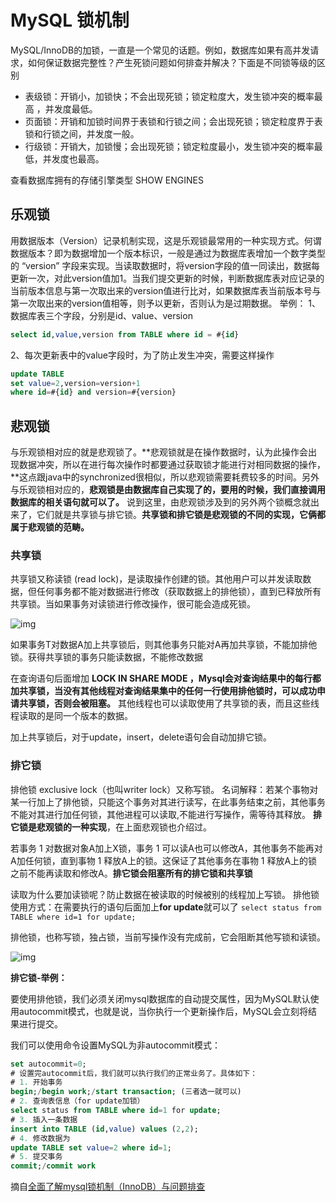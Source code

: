 # MySQL 锁机制
MySQL/InnoDB的加锁，一直是一个常见的话题。例如，数据库如果有高并发请求，如何保证数据完整性？产生死锁问题如何排查并解决？下面是不同锁等级的区别

* 表级锁：开销小，加锁快；不会出现死锁；锁定粒度大，发生锁冲突的概率最高 ，并发度最低。
* 页面锁：开销和加锁时间界于表锁和行锁之间；会出现死锁；锁定粒度界于表锁和行锁之间，并发度一般。
* 行级锁：开销大，加锁慢；会出现死锁；锁定粒度最小，发生锁冲突的概率最低，并发度也最高。

查看数据库拥有的存储引擎类型
SHOW ENGINES

## 乐观锁
用数据版本（Version）记录机制实现，这是乐观锁最常用的一种实现方式。何谓数据版本？即为数据增加一个版本标识，一般是通过为数据库表增加一个数字类型的 “version” 字段来实现。当读取数据时，将version字段的值一同读出，数据每更新一次，对此version值加1。当我们提交更新的时候，判断数据库表对应记录的当前版本信息与第一次取出来的version值进行比对，如果数据库表当前版本号与第一次取出来的version值相等，则予以更新，否则认为是过期数据。
举例：
1、数据库表三个字段，分别是id、value、version
```sql
select id,value,version from TABLE where id = #{id}
```
2、每次更新表中的value字段时，为了防止发生冲突，需要这样操作
```sql
update TABLE
set value=2,version=version+1
where id=#{id} and version=#{version}
```

## 悲观锁
与乐观锁相对应的就是悲观锁了。**悲观锁就是在操作数据时，认为此操作会出现数据冲突，所以在进行每次操作时都要通过获取锁才能进行对相同数据的操作，**这点跟java中的synchronized很相似，所以悲观锁需要耗费较多的时间。另外与乐观锁相对应的，**悲观锁是由数据库自己实现了的，要用的时候，我们直接调用数据库的相关语句就可以了。**
说到这里，由悲观锁涉及到的另外两个锁概念就出来了，它们就是共享锁与排它锁。**共享锁和排它锁是悲观锁的不同的实现，它俩都属于悲观锁的范畴。**

### 共享锁
共享锁又称读锁 (read lock)，是读取操作创建的锁。其他用户可以并发读取数据，但任何事务都不能对数据进行修改（获取数据上的排他锁），直到已释放所有共享锁。当如果事务对读锁进行修改操作，很可能会造成死锁。

![img](../../Images/WX20200621-223156.png)

如果事务T对数据A加上共享锁后，则其他事务只能对A再加共享锁，不能加排他锁。获得共享锁的事务只能读数据，不能修改数据

在查询语句后面增加 **LOCK IN SHARE MODE ，Mysql会对查询结果中的每行都加共享锁，当没有其他线程对查询结果集中的任何一行使用排他锁时，可以成功申请共享锁，否则会被阻塞。** 其他线程也可以读取使用了共享锁的表，而且这些线程读取的是同一个版本的数据。

加上共享锁后，对于update，insert，delete语句会自动加排它锁。

### 排它锁

排他锁 exclusive lock（也叫writer lock）又称写锁。
 名词解释：若某个事物对某一行加上了排他锁，只能这个事务对其进行读写，在此事务结束之前，其他事务不能对其进行加任何锁，其他进程可以读取,不能进行写操作，需等待其释放。 **排它锁是悲观锁的一种实现**，在上面悲观锁也介绍过。

若事务 1 对数据对象A加上X锁，事务 1 可以读A也可以修改A，其他事务不能再对A加任何锁，直到事物 1 释放A上的锁。这保证了其他事务在事物 1 释放A上的锁之前不能再读取和修改A。**排它锁会阻塞所有的排它锁和共享锁**

读取为什么要加读锁呢？防止数据在被读取的时候被别的线程加上写锁。 排他锁使用方式：在需要执行的语句后面加上**for update**就可以了 `select status from TABLE where id=1 for update;`

排他锁，也称写锁，独占锁，当前写操作没有完成前，它会阻断其他写锁和读锁。


![img](../../Images/WX20200621-231724.png)

**排它锁-举例：**

要使用排他锁，我们必须关闭mysql数据库的自动提交属性，因为MySQL默认使用autocommit模式，也就是说，当你执行一个更新操作后，MySQL会立刻将结果进行提交。

我们可以使用命令设置MySQL为非autocommit模式：

```sql
set autocommit=0;
# 设置完autocommit后，我们就可以执行我们的正常业务了。具体如下：
# 1. 开始事务
begin;/begin work;/start transaction; (三者选一就可以)
# 2. 查询表信息（for update加锁）
select status from TABLE where id=1 for update;
# 3. 插入一条数据
insert into TABLE (id,value) values (2,2);
# 4. 修改数据为
update TABLE set value=2 where id=1;
# 5. 提交事务
commit;/commit work

```



摘自[全面了解mysql锁机制（InnoDB）与问题排查](https://juejin.im/post/5b82e0196fb9a019f47d1823)